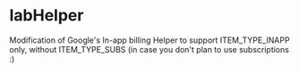 # IabHelper
Modification of Google's In-app billing Helper to support ITEM_TYPE_INAPP only, without ITEM_TYPE_SUBS (in case you don't plan to use subscriptions :)
